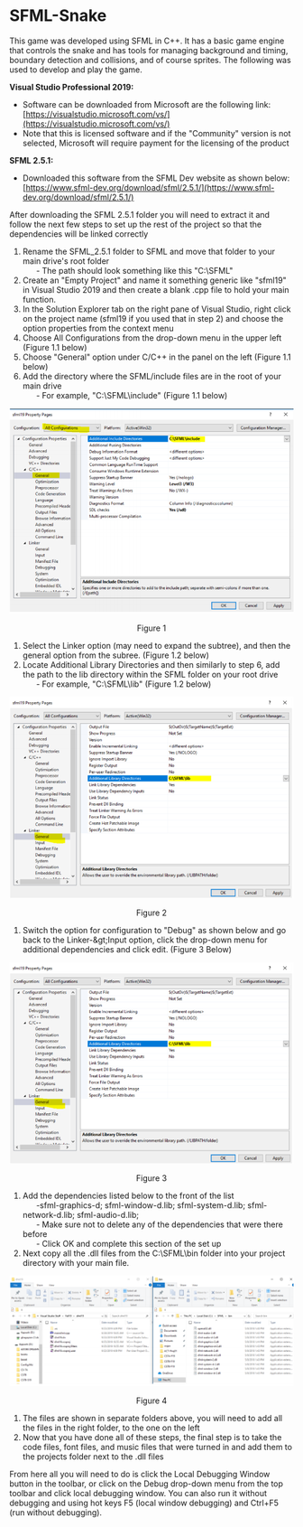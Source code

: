 # SFML-Snake

This game was developed using SFML in C++. It has a basic game engine that controls the snake and has tools for managing background and timing, boundary detection and collisions, and of course sprites. The following was used to develop and play the game.

**Visual Studio Professional 2019:**

- Software can be downloaded from Microsoft are the following link:  [https://visualstudio.microsoft.com/vs/](https://visualstudio.microsoft.com/vs/)
- Note that this is licensed software and if the "Community" version is not selected, Microsoft will require payment for the licensing of the product

**SFML 2.5.1:**

- Downloaded this software from the SFML Dev website as shown below: [https://www.sfml-dev.org/download/sfml/2.5.1/](https://www.sfml-dev.org/download/sfml/2.5.1/)

After downloading the SFML 2.5.1 folder you will need to extract it and follow the next few steps to set up the rest of the project so that the dependencies will be linked correctly

1. Rename the SFML\_2.5.1 folder to SFML and move that folder to your main drive&#39;s root folder
<br>&nbsp;&nbsp;&nbsp;&nbsp;&nbsp;&nbsp;- The path should look something like this &quot;C:\SFML&quot;</br>
2. Create an &quot;Empty Project&quot; and name it something generic like &quot;sfml19&quot; in Visual Studio 2019 and then create a blank .cpp file to hold your main function.
3. In the Solution Explorer tab on the right pane of Visual Studio, right click on the project name (sfml19 if you used that in step 2) and choose the option properties from the context menu
4. Choose All Configurations from the drop-down menu in the upper left (Figure 1.1 below)
5. Choose &quot;General&quot; option under C/C++ in the panel on the left (Figure 1.1 below)
6. Add the directory where the SFML/include files are in the root of your main drive
<br>&nbsp;&nbsp;&nbsp;&nbsp;&nbsp;&nbsp;- For example, &quot;C:\SFML\include&quot; (Figure 1.1 below)</br>

![Figure 1](/images/Figure1.png "Figure 1")

<p align="center">
    Figure 1
</p>

1. Select the Linker option (may need to expand the subtree), and then the general option from the subree. (Figure 1.2 below)
2. Locate Additional Library Directories and then similarly to step 6, add the path to the lib directory within the SFML folder on your root drive
<br>&nbsp;&nbsp;&nbsp;&nbsp;&nbsp;&nbsp;- For example, &quot;C:\SFML\lib&quot; (Figure 1.2 below)</br>

![Figure 2](/images/Figure2.png "Figure 2")

<p align="center">
    Figure 2
</p>

1. Switch the option for configuration to &quot;Debug&quot; as shown below and go back to the Linker-\&gt;Input option, click the drop-down menu for additional dependencies and click edit. (Figure 3 Below)

![Figure 3](/images/Figure3.png "Figure 3")

<p align="center">
    Figure 3
</p>

1. Add the dependencies listed below to the front of the list
<br>&nbsp;&nbsp;&nbsp;&nbsp;&nbsp;&nbsp;-sfml-graphics-d; sfml-window-d.lib; sfml-system-d.lib; sfml-network-d.lib; sfml-audio-d.lib;
<br>&nbsp;&nbsp;&nbsp;&nbsp;&nbsp;&nbsp;- Make sure not to delete any of the dependencies that were there before
<br>&nbsp;&nbsp;&nbsp;&nbsp;&nbsp;&nbsp;- Click OK and complete this section of the set up</br>
2. Next copy all the .dll files from the C:\SFML\bin folder into your project directory with your main file.

![Figure 4](/images/Figure4.png "Figure 4")

<p align="center">
    Figure 4
</p>

1. The files are shown in separate folders above, you will need to add all the files in the right folder, to the one on the left
2. Now that you have done all of these steps, the final step is to take the code files, font files, and music files that were turned in and add them to the projects folder next to the .dll files

From here all you will need to do is click the Local Debugging Window button in the toolbar, or click on the Debug drop-down menu from the top toolbar and click local debugging window. You can also run it without debugging and using hot keys F5 (local window debugging) and Ctrl+F5 (run without debugging).
